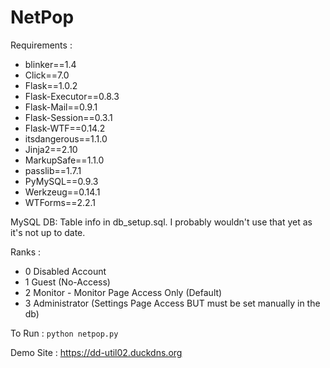 # NetPop

Requirements : 
  -  blinker==1.4
  -  Click==7.0
  -  Flask==1.0.2
  -  Flask-Executor==0.8.3
  -  Flask-Mail==0.9.1
  -  Flask-Session==0.3.1
  -  Flask-WTF==0.14.2
  -  itsdangerous==1.1.0
  -  Jinja2==2.10
  -  MarkupSafe==1.1.0
  -  passlib==1.7.1
  -  PyMySQL==0.9.3
  -  Werkzeug==0.14.1
  -  WTForms==2.2.1

MySQL DB:
Table info in db_setup.sql.  I probably wouldn't use that yet as it's not up to date.

Ranks :
 - 0  Disabled Account
 - 1  Guest (No-Access)
 - 2  Monitor - Monitor Page Access Only (Default)
 - 3  Administrator (Settings Page Access BUT must be set manually in the db)

 To Run : ``` python netpop.py ```

 Demo Site : https://dd-util02.duckdns.org

 
